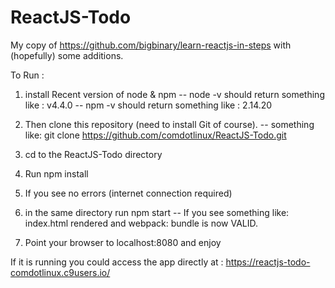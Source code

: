 # ReactJS-Todo
My copy of https://github.com/bigbinary/learn-reactjs-in-steps with (hopefully) some additions.

To Run :
1. install Recent version of node & npm
    -- node -v should return something like : v4.4.0
    -- npm -v should return something like : 2.14.20

2. Then clone this repository (need to install Git of course).
    -- something like: git clone https://github.com/comdotlinux/ReactJS-Todo.git

3. cd to the ReactJS-Todo directory
4. Run npm install
5. If you see no errors (internet connection required)
6. in the same directory run npm start
    -- If you see something like: index.html rendered and webpack: bundle is now VALID.
7. Point your browser to localhost:8080 and enjoy

If it is running you could access the app directly at : https://reactjs-todo-comdotlinux.c9users.io/
